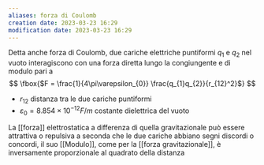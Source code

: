 ```yaml
---
aliases: forza di Coulomb
creation date: 2023-03-23 16:29
modification date: 2023-03-23 16:29
---
```


Detta anche forza di Coulomb, due cariche elettriche puntiformi $q_{1}$ e $q_{2}$ nel vuoto interagiscono con una forza diretta lungo la congiungente e di modulo pari a
$$
\fbox{$F = \frac{1}{4\pi\varepsilon_{0}} \frac{q_{1}q_{2}}{r_{12}^2}$}
$$
- $r_{12}$ distanza tra le due cariche puntiformi
- $\varepsilon_{0} = 8.854 \times 10^{-12} F / m$ costante dielettrica del vuoto

La [[forza]] elettrostatica a differenza di quella gravitazionale può essere attrattiva o repulsiva a seconda che le due cariche abbiano segni discordi o concordi, il suo [[Modulo]], come per la [[forza gravitazionale]], è inversamente proporzionale al quadrato della distanza



